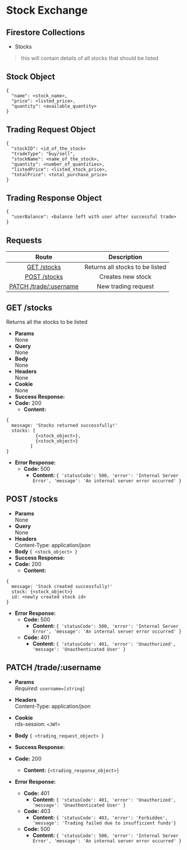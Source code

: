 # Stock Exchange

## Firestore Collections

* Stocks
> this will contain details of all stocks that should be listed

## Stock Object

```
{
  "name": <stock_name>,
  "price": <listed_price>,
  "quantity": <available_quantity>
}
```

## Trading Request Object

```
{
  "stockID": <id_of_the_stock>
  "tradeType": "buy/sell",
  "stockName": <name_of_the_stock>,
  "quantity": <number_of_quantities>,
  "listedPrice": <listed_stock_price>,
  "totalPrice": <total_purchase_price>
}
```

## Trading Response Object

```
{
  "userBalance": <balance left with user after successful trade>
}
```

## **Requests**

|               Route                |    Description    |
| :--------------------------------: | :---------------: |
|      [GET /stocks](#get-stocks)      | Returns all stocks to be listed |
|     [POST /stocks](#post-stocks)     | Creates new stock  |
|     [PATCH /trade/:username](#patch-tradeusername)     | New trading request  |

## **GET /stocks**

Returns all the stocks to be listed

- **Params**  
  None
- **Query**  
  None
- **Body**  
  None
- **Headers**  
  None
- **Cookie**  
  None
- **Success Response:**
- **Code:** 200
  - **Content:**

```
{
  message: 'Stocks returned successfully!'
  stocks: [
           {<stock_object>},
           {<stock_object>}
         ]
}
```

- **Error Response:**
  - **Code:** 500
    - **Content:** `{ 'statusCode': 500, 'error': 'Internal Server Error', 'message': 'An internal server error occurred' }`

## **POST /stocks**

- **Params**  
  None
- **Query**  
  None
- **Headers**  
  Content-Type: application/json
- **Body** `{ <stock_object> }`
- **Success Response:**
- **Code:** 200
  - **Content:**

```
{
  message: 'Stock created successfully!'
  stock: {<stock_object>}
  id: <newly created stock id>
}
```

- **Error Response:**
  - **Code:** 500
    - **Content:** `{ 'statusCode': 500, 'error': 'Internal Server Error', 'message': 'An internal server error occurred' }`
  - **Code:** 401
    - **Content:** `{ 'statusCode': 401, 'error': 'Unauthorized', 'message': 'Unauthenticated User' }`

## **PATCH /trade/:username**

- **Params**  
  _Required:_ `username=[string]`

- **Headers**  
  Content-Type: application/json
- **Cookie**  
  rds-session: `<JWT>`
- **Body** `{ <trading_request_object> }`
- **Success Response:**
- **Code:** 200
  - **Content:** `{<trading_response_object>}`
- **Error Response:**
  - **Code:** 401
    - **Content:** `{ 'statusCode': 401, 'error': 'Unauthorized', 'message': 'Unauthenticated User' }`
  - **Code:** 403
    - **Content:** `{ 'statusCode': 403, 'error': 'Forbidden', 'message': 'Trading failed due to insufficient funds'}`
  - **Code:** 500
    - **Content:** `{ 'statusCode': 500, 'error': 'Internal Server Error', 'message': 'An internal server error occurred' }`
